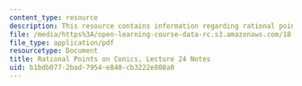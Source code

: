 ```yaml
---
content_type: resource
description: This resource contains information regarding rational points on conics.
file: /media/https%3A/open-learning-course-data-rc.s3.amazonaws.com/18-781-theory-of-numbers-spring-2012/b1bdb0772bad7954e840cb3222e808a0_MIT18_781S12_lec24.pdf
file_type: application/pdf
resourcetype: Document
title: Rational Points on Conics, Lecture 24 Notes
uid: b1bdb077-2bad-7954-e840-cb3222e808a0
---
```

